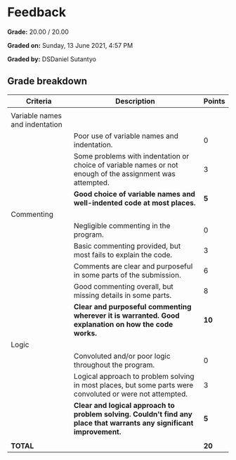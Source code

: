 # Feedback

**Grade:** 20.00 / 20.00

**Graded on:** Sunday, 13 June 2021, 4:57 PM

**Graded by:** DSDaniel Sutantyo

## Grade breakdown

| Criteria                          | Description                                                                                          | Points |
|-----------------------------------|------------------------------------------------------------------------------------------------------|--------| 
|||
| Variable names and indentation   |||
|| Poor use of variable names and indentation.                                                          | 0      |
|                                   | Some problems with indentation or choice of variable names or not enough of the assignment was attempted. | 3      |
|                                   | **Good choice of variable names and well-indented code at most places.**                                  | **5**      |
| Commenting  |||
|| Negligible commenting in the program.                                                                 | 0      |
|                                   | Basic commenting provided, but most fails to explain the code.                                         | 3      |
|                                   | Comments are clear and purposeful in some parts of the submission.                                      | 6      |
|                                   | Good commenting overall, but missing details in some parts.                                             | 8      |
|                                   | **Clear and purposeful commenting wherever it is warranted. Good explanation on how the code works.**       | **10**     |
| Logic                             |||
|| Convoluted and/or poor logic throughout the program.                                                   | 0      |
|                                   | Logical approach to problem solving in most places, but some parts were convoluted or were not attempted. | 3      |
|                                   | **Clear and logical approach to problem solving. Couldn't find any place that warrants any significant improvement.** | **5**      |
|||
|**TOTAL**| | **20**|

